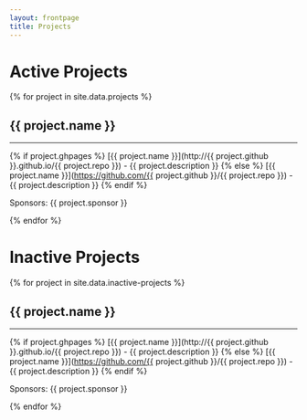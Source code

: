 ```yaml
---
layout: frontpage
title: Projects
---
```


# Active Projects

{% for project in site.data.projects %}

## {{ project.name }}

-----

{% if project.ghpages %}
[{{ project.name }}](http://{{ project.github }}.github.io/{{ project.repo }}) - {{ project.description }}
{% else %}
[{{ project.name }}](https://github.com/{{ project.github }}/{{ project.repo }}) - {{ project.description }}
{% endif %}

Sponsors: {{ project.sponsor }}

{% endfor %}

# Inactive Projects

{% for project in site.data.inactive-projects %}

## {{ project.name }}

-----

{% if project.ghpages %}
[{{ project.name }}](http://{{ project.github }}.github.io/{{ project.repo }}) - {{ project.description }}
{% else %}
[{{ project.name }}](https://github.com/{{ project.github }}/{{ project.repo }}) - {{ project.description }}
{% endif %}

Sponsors: {{ project.sponsor }}

{% endfor %}

